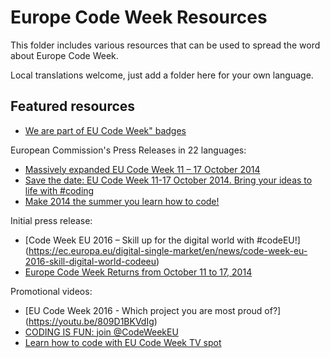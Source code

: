 # Europe Code Week Resources

This folder includes various resources that can be used to spread the word about Europe Code Week.

Local translations welcome, just add a folder here for your own language.

## Featured resources

- [We are part of EU Code Week" badges](https://github.com/codeeu/codeeu-resources/tree/master/_badges)

European Commission's Press Releases in 22 languages:

- [Massively expanded EU Code Week 11 – 17 October 2014](http://europa.eu/rapid/press-release_IP-14-1117_en.htm)
- [Save the date: EU Code Week 11-17 October 2014. Bring your ideas to life with #coding](http://europa.eu/rapid/press-release_IP-14-652_en.htm)
- [Make 2014 the summer you learn how to code! ](http://europa.eu/rapid/press-release_IP-14-882_en.htm)

Initial press release:

- [Code Week EU 2016 – Skill up for the digital world with #codeEU!] (https://ec.europa.eu/digital-single-market/en/news/code-week-eu-2016-skill-digital-world-codeeu)
- [Europe Code Week Returns from October 11 to 17, 2014](https://github.com/codeeu/codeeu-resources/blob/master/Europe_Code_Week_2014-press_release_ENG.md)

Promotional videos:

- [EU Code Week 2016 - Which project you are most proud of?] (https://youtu.be/809D1BKVdIg)
- [CODING IS FUN: join @CodeWeekEU](https://www.youtube.com/watch?v=TNwE3FA4pdI)
- [Learn how to code with EU Code Week TV spot](https://www.youtube.com/watch?v=ibutkt23h6A)





